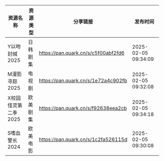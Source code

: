 | 资源名称         | 资源类型 | 分享链接                                | 发布时间                |
| ------------ | ---- | ----------------------------------- | ------------------- |
| Y以吻封缄2025    | 日韩剧集 | https://pan.quark.cn/s/c5f00abf2fd6 | 2025-02-05 09:34:09 |
| M漫影寻踪2025    | 电视剧  | https://pan.quark.cn/s/1e72a4c902fb | 2025-02-05 09:32:08 |
| X校园怪灵第二季2025 | 欧美剧集 | https://pan.quark.cn/s/f92638eea2cb | 2025-02-05 09:34:18 |
| S嗜血警长2024    | 欧美电影 | https://pan.quark.cn/s/1c2fa526115d | 2025-02-05 09:30:08 |
